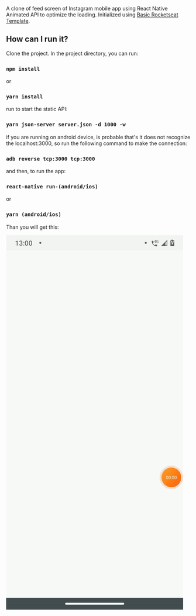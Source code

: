 A clone of feed screen of Instagram mobile app using React Native Animated API to optimize the loading.
Initialized using [Basic Rocketseat Template](https://github.com/Rocketseat/react-native-template-rocketseat-basic).

## How can I run it?

Clone the project.
In the project directory, you can run:

### `npm install`

or

### `yarn install`

run to start the static API:

### `yarn json-server server.json -d 1000 -w`

if you are running on android device, is probable that's it does not recognize the localhost:3000, so run the following command to make the connection:

### `adb reverse tcp:3000 tcp:3000`

and then, to run the app:

### `react-native run-(android/ios)`

or

### `yarn (android/ios)`

Than you will get this:

![](src/assets/app.gif)
